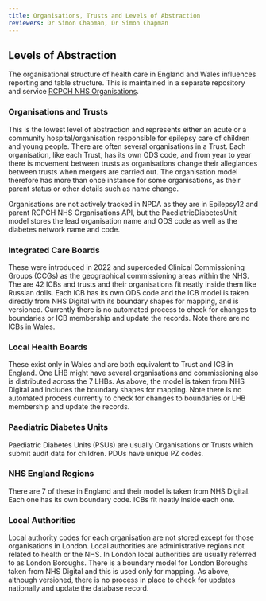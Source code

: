 ```yaml
---
title: Organisations, Trusts and Levels of Abstraction
reviewers: Dr Simon Chapman, Dr Simon Chapman
---
```


## Levels of Abstraction

The organisational structure of health care in England and Wales influences reporting and table structure. This is maintained in a separate repository and service [RCPCH NHS Organisations](https://github.com/rcpch/rcpch-nhs-organisations/tree/main/rcpch_nhs_organisations/hospitals).

### Organisations and Trusts

This is the lowest level of abstraction and represents either an acute or a community hospital/organisation responsible for epilepsy care of children and young people. There are often several organisations in a Trust. Each organisation, like each Trust, has its own ODS code, and from year to year there is movement between trusts as organisations change their allegiances between trusts when mergers are carried out. The organisation model therefore has more than once instance for some organisations, as their parent status or other details such as name change.

Organisations are not actively tracked in NPDA as they are in Epilepsy12 and parent RCPCH NHS Organisations API, but the PaediatricDiabetesUnit model stores the lead organisation name and ODS code as well as the diabetes network name and code.

### Integrated Care Boards

These were introduced in 2022 and superceded Clinical Commissioning Groups (CCGs) as the geographical commissioning areas within the NHS. The are 42 ICBs and trusts and their organisations fit neatly inside them like Russian dolls. Each ICB has its own ODS code and the ICB model is taken directly from NHS Digital with its boundary shapes for mapping, and is versioned. Currently there is no automated process to check for changes to boundaries or ICB membership and update the records. Note there are no ICBs in Wales.

### Local Health Boards

These exist only in Wales and are both equivalent to Trust and ICB in England. One LHB might have several organisations and commissioning also is distributed across the 7 LHBs. As above, the model is taken from NHS Digital and includes the boundary shapes for mapping. Note there is no automated process currently to check for changes to boundaries or LHB membership and update the records.

### Paediatric Diabetes Units

Paediatric Diabetes Units (PSUs) are usually Organisations or Trusts which submit audit data for children. PDUs have unique PZ codes.

### NHS England Regions

There are 7 of these in England and their model is taken from NHS Digital. Each one has its own boundary code. ICBs fit neatly inside each one.

### Local Authorities

Local authority codes for each organisation are not stored except for those organisations in London. Local authorities are administrative regions not related to health or the NHS. In London local authorities are usually referred to as London Boroughs. There is a boundary model for London Boroughs taken from NHS Digital and this is used only for mapping. As above, although versioned, there is no process in place to check for updates nationally and update the database record.
